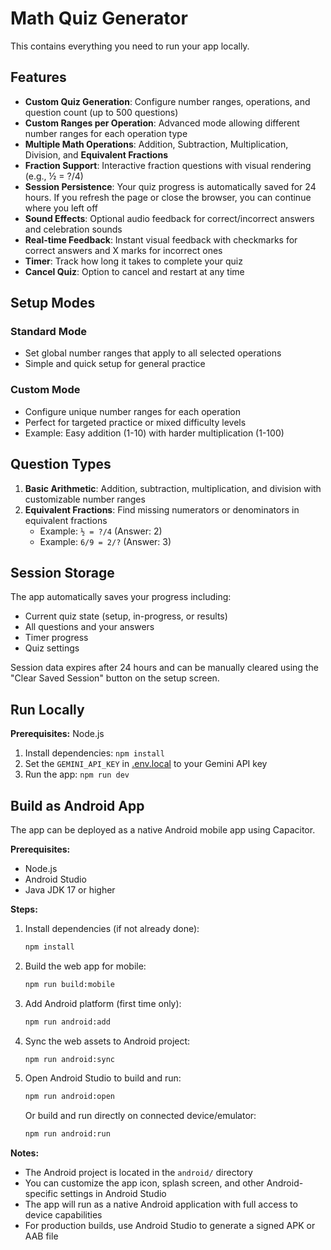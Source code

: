 

# Math Quiz Generator

This contains everything you need to run your app locally.



## Features

- **Custom Quiz Generation**: Configure number ranges, operations, and question count (up to 500 questions)
- **Custom Ranges per Operation**: Advanced mode allowing different number ranges for each operation type
- **Multiple Math Operations**: Addition, Subtraction, Multiplication, Division, and **Equivalent Fractions**
- **Fraction Support**: Interactive fraction questions with visual rendering (e.g., ½ = ?/4)
- **Session Persistence**: Your quiz progress is automatically saved for 24 hours. If you refresh the page or close the browser, you can continue where you left off
- **Sound Effects**: Optional audio feedback for correct/incorrect answers and celebration sounds
- **Real-time Feedback**: Instant visual feedback with checkmarks for correct answers and X marks for incorrect ones
- **Timer**: Track how long it takes to complete your quiz
- **Cancel Quiz**: Option to cancel and restart at any time

## Setup Modes

### Standard Mode
- Set global number ranges that apply to all selected operations
- Simple and quick setup for general practice

### Custom Mode
- Configure unique number ranges for each operation
- Perfect for targeted practice or mixed difficulty levels
- Example: Easy addition (1-10) with harder multiplication (1-100)

## Question Types

1. **Basic Arithmetic**: Addition, subtraction, multiplication, and division with customizable number ranges
2. **Equivalent Fractions**: Find missing numerators or denominators in equivalent fractions
   - Example: `½ = ?/4` (Answer: 2)
   - Example: `6/9 = 2/?` (Answer: 3)

## Session Storage

The app automatically saves your progress including:
- Current quiz state (setup, in-progress, or results)
- All questions and your answers
- Timer progress
- Quiz settings

Session data expires after 24 hours and can be manually cleared using the "Clear Saved Session" button on the setup screen.

## Run Locally

**Prerequisites:**  Node.js


1. Install dependencies:
   `npm install`
2. Set the `GEMINI_API_KEY` in [.env.local](.env.local) to your Gemini API key
3. Run the app:
   `npm run dev`

## Build as Android App

The app can be deployed as a native Android mobile app using Capacitor. 

**Prerequisites:**
- Node.js
- Android Studio
- Java JDK 17 or higher

**Steps:**

1. Install dependencies (if not already done):
   ```bash
   npm install
   ```

2. Build the web app for mobile:
   ```bash
   npm run build:mobile
   ```

3. Add Android platform (first time only):
   ```bash
   npm run android:add
   ```

4. Sync the web assets to Android project:
   ```bash
   npm run android:sync
   ```

5. Open Android Studio to build and run:
   ```bash
   npm run android:open
   ```

   Or build and run directly on connected device/emulator:
   ```bash
   npm run android:run
   ```

**Notes:**
- The Android project is located in the `android/` directory
- You can customize the app icon, splash screen, and other Android-specific settings in Android Studio
- The app will run as a native Android application with full access to device capabilities
- For production builds, use Android Studio to generate a signed APK or AAB file
